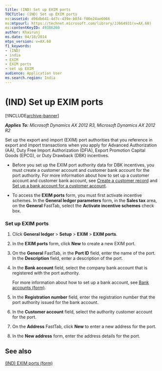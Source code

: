 ```yaml
---
title: (IND) Set up EXIM ports
TOCTitle: (IND) Set up EXIM ports
ms:assetid: d96db641-4d7c-439e-b034-f00e24ae6066
ms:mtpsurl: https://technet.microsoft.com/library/JJ664931(v=AX.60)
ms:contentKeyID: 49386260
author: Khairunj
ms.date: 04/18/2014
mtps_version: v=AX.60
f1_keywords:
- (IND)
- india
- EXIM
- EXIM ports
- set up EXIM
audience: Application User
ms.search.region: India
---
```


# (IND) Set up EXIM ports 


[!INCLUDE[archive-banner](includes/archive-banner.md)]


_**Applies To:** Microsoft Dynamics AX 2012 R3, Microsoft Dynamics AX 2012 R2_

Set up the export and import (EXIM) port authorities that you reference in export and import transactions when you apply for Advanced Authorization (AA), Duty Free Import Authorization (DFIA), Export Promotion Capital Goods (EPCG), or Duty Drawback (DBK) incentives.

  - Before you set up the EXIM port authority data for DBK incentives, you must create a customer account and customer bank account for the port authority. For more information about how to set up a customer account and customer bank account, see [Create a customer record](create-a-customer-record.md) and [Set up a bank account for a customer account](set-up-a-bank-account-for-a-customer-account.md).

  - To access the **EXIM ports** form, you must first activate incentive schemes. In the **General ledger parameters** form, in the **Sales tax** area, on the **General** FastTab, select the **Activate incentive schemes** check box.

### Set up EXIM ports

1.  Click **General ledger** \> **Setup** \> **EXIM** \> **EXIM ports**.

2.  In the **EXIM ports** form, click **New** to create a new EXIM port.

3.  On the **General** FastTab, in the **Port ID** field, enter the name of the port. In the **Description** field, enter a description of the port.

4.  In the **Bank account** field, select the company bank account that is registered with the port authority.
    
    For more information about how to set up a bank account, see [Bank accounts (form)](https://technet.microsoft.com/library/aa587660\(v=ax.60\)).

5.  In the **Registration number** field, enter the registration number that the port authority issued for the bank account.

6.  In the **Customer account** field, select the authority customer account for the port.

7.  On the **Address** FastTab, click **New** to enter a new address for the port.

8.  In the **New address** form, enter the address details for the port.

## See also

[(IND) EXIM ports (form)](https://technet.microsoft.com/library/jj677922\(v=ax.60\))

  


